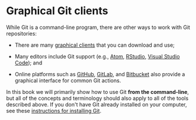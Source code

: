 # Graphical Git clients

While Git is a command-line program, there are other ways to work with Git repositories:

- There are many [graphical clients](https://git-scm.com/downloads/guis) that you can download and use;

- Many editors include Git support (e.g., [Atom](https://atom.io/), [RStudio](https://www.rstudio.com/), [Visual Studio Code](https://code.visualstudio.com/)); and

- Online platforms such as [GitHub](https://github.com/), [GitLab](https://gitlab.com/public), and [Bitbucket](https://bitbucket.org/) also provide a graphical interface for common Git actions.

In this book we will primarily show how to use Git **from the command-line**, but all of the concepts and terminology should also apply to all of the tools described above.
If you don't have Git already installed on your computer, see these [instructions for installing Git](https://git-scm.com/book/en/v2/Getting-Started-Installing-Git).
